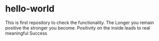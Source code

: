 # hello-world
This is first repository to check the functionality.
The Longer you remain positive the stronger you become. Positivity on the inside leads to real meaningful Success

